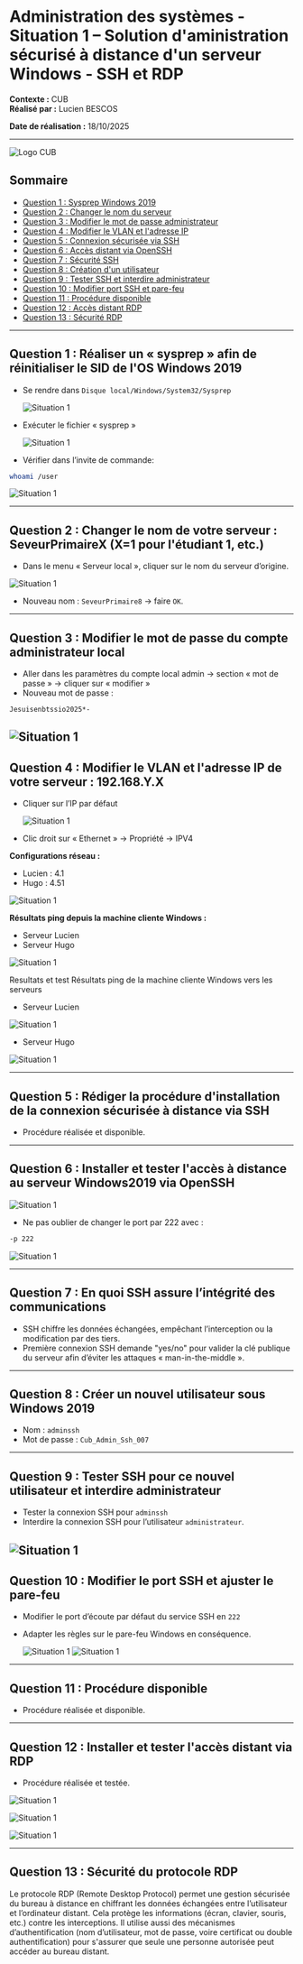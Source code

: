 #  Administration des systèmes - Situation 1 – Solution d'aministration sécurisé à distance d'un serveur Windows - SSH et RDP

**Contexte :** CUB  
**Réalisé par :** Lucien BESCOS

**Date de réalisation :** 18/10/2025

---


![Logo CUB](../../medias/logocub.png)


## Sommaire

- [Question 1 : Sysprep Windows 2019](#question-1-réaliser-un-sysprep-afin-de-réinitialiser-le-sid-de-los-windows-2019)
- [Question 2 : Changer le nom du serveur](#question-2-changer-le-nom-de-votre-serveur-seveurprimairex-x1-pour-létudiant-1-etc)
- [Question 3 : Modifier le mot de passe administrateur](#question-3-modifier-le-mot-de-passe-du-compte-administrateur-local-pour-respecter-les-recommandations-de-lansi)
- [Question 4 : Modifier le VLAN et l'adresse IP](#question-4-modifier-le-vlan-et-ladresse-ip-de-votre-serveur-192168yx)
- [Question 5 : Connexion sécurisée via SSH](#question-5-rédiger-la-procédure-dinstallation-de-la-connexion-sécurisée-à-distance-via-ssh)
- [Question 6 : Accès distant via OpenSSH](#question-6-installer-et-tester-laccès-à-distance-au-serveur-windows2019-via-openssh)
- [Question 7 : Sécurité SSH](#question-7-en-quoi-lutilisation-du-protocole-ssh-permet-til-dassurer-une-intégrité-des-communications)
- [Question 8 : Création d'un utilisateur](#question-8-créer-un-nouvel-utilisateur-sous-windows-2019)
- [Question 9 : Tester SSH et interdire administrateur](#question-9-tester-la-connexion-ssh-pour-ce-nouvel-utilisateur-puis-interdire-une-connexion-ssh-avec-lutilisateur-administrateur)
- [Question 10 : Modifier port SSH et pare-feu](#question-10-modifier-le-port-découte-par-défaut-du-service-ssh-en-222-et-réaliser-les-modifications-sur-le-pare-feu-windows-en-conséquences)
- [Question 11 : Procédure disponible](#question-11-procédure-réalisée-et-disponible)
- [Question 12 : Accès distant RDP](#question-12-installer-et-tester-laccès-à-distance-au-serveur-windows2019-via-le-protocole-rdp)
- [Question 13 : Sécurité RDP](#question-13-en-quoi-le-protocole-rdp-permet-dassurer-une-gestion-sécurisée-du-bureau-à-distance)

---

## Question 1 : Réaliser un « sysprep » afin de réinitialiser le SID de l'OS Windows 2019

- Se rendre dans `Disque local/Windows/System32/Sysprep`

  ![Situation 1](../../medias/sit1_1.png)



- Exécuter le fichier « sysprep »

  ![Situation 1](../../medias/sit1_2.png)

- Vérifier dans l’invite de commande:

```bash
whoami /user
```
 
![Situation 1](../../medias/sit1_3.png)


---

## Question 2 : Changer le nom de votre serveur : SeveurPrimaireX (X=1 pour l'étudiant 1, etc.)

- Dans le menu « Serveur local », cliquer sur le nom du serveur d’origine.

![Situation 1](../../medias/sit1_4.png)

- Nouveau nom : `SeveurPrimaire8` → faire `OK`.


---

## Question 3 : Modifier le mot de passe du compte administrateur local

- Aller dans les paramètres du compte local admin → section « mot de passe » → cliquer sur « modifier »  
- Nouveau mot de passe :  

```
Jesuisenbtssio2025*-
```



![Situation 1](../../medias/sit1_5.png)
---

## Question 4 : Modifier le VLAN et l'adresse IP de votre serveur : 192.168.Y.X

- Cliquer sur l’IP par défaut

  ![Situation 1](../../medias/sit1_6.png)

- Clic droit sur « Ethernet » → Propriété → IPV4


**Configurations réseau :**

- Lucien : 4.1  
- Hugo : 4.51

![Situation 1](../../medias/sit1_7.png)


**Résultats ping depuis la machine cliente Windows :**  

- Serveur Lucien  
- Serveur Hugo

![Situation 1](../../medias/sit1_8.png)

Resultats et test
Résultats ping de la machine cliente Windows vers les serveurs

- Serveur Lucien
  
  
![Situation 1](../../medias/sit1_9.png)

- Serveur Hugo

  
![Situation 1](../../medias/sit1_10.png)

---

## Question 5 : Rédiger la procédure d'installation de la connexion sécurisée à distance via SSH

- Procédure réalisée et disponible.

---

## Question 6 : Installer et tester l'accès à distance au serveur Windows2019 via OpenSSH


![Situation 1](../../medias/sit1_11.png)

- Ne pas oublier de changer le port par 222 avec :  

```bash
-p 222
```
![Situation 1](../../medias/sit1_12.png)



---

## Question 7 : En quoi SSH assure l’intégrité des communications

- SSH chiffre les données échangées, empêchant l’interception ou la modification par des tiers.  
- Première connexion SSH demande "yes/no" pour valider la clé publique du serveur afin d’éviter les attaques « man-in-the-middle ».  

---

## Question 8 : Créer un nouvel utilisateur sous Windows 2019

- Nom : `adminssh`  
- Mot de passe : `Cub_Admin_Ssh_007`


---

## Question 9 : Tester SSH pour ce nouvel utilisateur et interdire administrateur

- Tester la connexion SSH pour `adminssh`  
- Interdire la connexion SSH pour l’utilisateur `administrateur`.


![Situation 1](../../medias/sit1_13.png)
---

## Question 10 : Modifier le port SSH et ajuster le pare-feu

- Modifier le port d’écoute par défaut du service SSH en `222`  
- Adapter les règles sur le pare-feu Windows en conséquence.

  ![Situation 1](../../medias/sit1_14.png)
  ![Situation 1](../../medias/sit1_15.png)

---

## Question 11 : Procédure disponible

- Procédure réalisée et disponible.

---

## Question 12 : Installer et tester l'accès distant via RDP

- Procédure réalisée et testée.

![Situation 1](../../medias/sit1_16.png)

![Situation 1](../../medias/sit1_17.png)

![Situation 1](../../medias/sit1_18.png)

---

## Question 13 : Sécurité du protocole RDP

Le protocole RDP (Remote Desktop Protocol) permet une gestion sécurisée du bureau à distance en chiffrant les données échangées entre l’utilisateur et l’ordinateur distant. Cela protège les informations (écran, clavier, souris, etc.) contre les interceptions.
Il utilise aussi des mécanismes d’authentification (nom d’utilisateur, mot de passe, voire certificat ou double authentification) pour s'assurer que seule une personne autorisée peut accéder au bureau distant.

